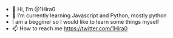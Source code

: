 - 👋 Hi, I’m @1Hira0
- 🌱 I’m currently learning Javascript and Python, mostly python
- I am a begginer so I would like to learn some things myself
- 📫 How to reach me https://twitter.com/1Hira0

<!---
1Hira0/1Hira0 is a ✨ special ✨ repository because its `README.md` (this file) appears on your GitHub profile.
You can click the Preview link to take a look at your changes.
--->
